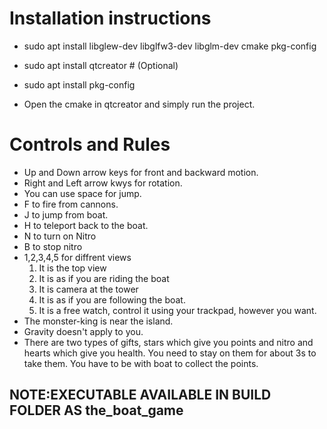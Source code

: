 Installation instructions
=========================
+ sudo apt install libglew-dev libglfw3-dev libglm-dev cmake pkg-config
+ sudo apt install qtcreator # (Optional)
+ sudo apt install pkg-config

+ Open the cmake in qtcreator and simply run the project.

Controls and Rules
==================
+ Up and Down arrow keys for front and backward motion.
+ Right and Left arrow kwys for rotation.
+ You can use space for jump.
+ F to fire from cannons.
+ J to jump from boat.
+ H to teleport back to the boat.
+ N to turn on Nitro
+ B to stop nitro
+ 1,2,3,4,5 for diffrent views
   1. It is the top view
   2. It is as if you are riding the boat
   3. It is camera at the tower
   4. It is as if you are following the boat.
   5. It is a free watch, control it using your trackpad, however you want.
+ The monster-king is near the island.
+ Gravity doesn't apply to you.
+ There are two types of gifts, stars which give you points and nitro and hearts which give you health. You need to stay on them for about 3s to take them. You have to be with boat to collect the points.


NOTE:EXECUTABLE AVAILABLE IN BUILD FOLDER AS the_boat_game
------------------------------------------------------------
